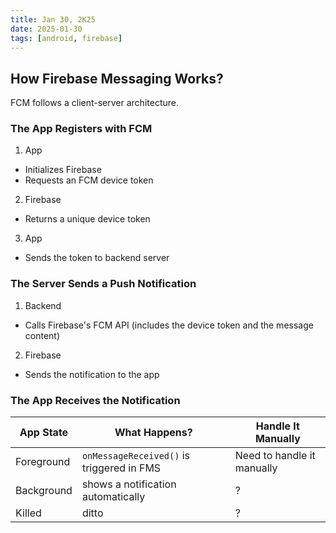 ```yaml
---
title: Jan 30, 2K25
date: 2025-01-30
tags: [android, firebase]
---
```


## How Firebase Messaging Works?

FCM follows a client-server architecture.

### The App Registers with FCM

1. App
  - Initializes Firebase
  - Requests an FCM device token
2. Firebase
  - Returns a unique device token
3. App
  - Sends the token to backend server

### The Server Sends a Push Notification

1. Backend
  - Calls Firebase's FCM API (includes the device token and the message content)
2. Firebase
  - Sends the notification to the app

### The App Receives the Notification

| App State | What Happens? | Handle It Manually |
| --------- | ------------- | ------------------ |
| Foreground | ``onMessageReceived()`` is triggered in FMS | Need to handle it manually |
| Background | shows a notification automatically | ? |
| Killed | ditto | ? |